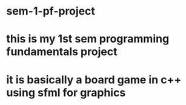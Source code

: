 # sem-1-pf-project
# this is my 1st sem programming fundamentals project
# it is basically a board game in c++ using sfml for graphics
